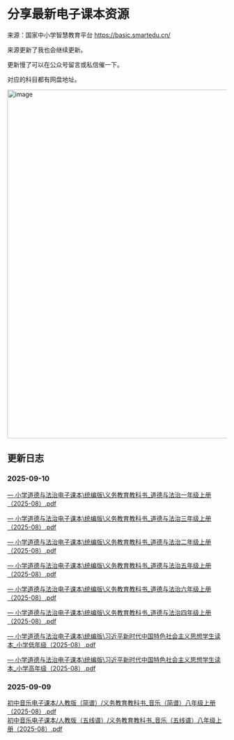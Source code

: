 # 分享最新电子课本资源

来源：国家中小学智慧教育平台 https://basic.smartedu.cn/

来源更新了我也会继续更新。

更新慢了可以在公众号留言或私信催一下。

对应的科目都有网盘地址。

<img width="800" alt="image" src="https://github.com/user-attachments/assets/3e16f0a4-c317-4375-bbf2-ea754ebd1118" />

## 更新日志

### 2025-09-10
[–– 小学道德与法治电子课本\统编版\义务教育教科书_道德与法治一年级上册（2025-08）.pdf](https://github.com/zhongyuanqi/dianzi-keben/blob/main/%E5%B0%8F%E5%AD%A6%E7%94%B5%E5%AD%90%E8%AF%BE%E6%9C%AC/%E5%B0%8F%E5%AD%A6%E9%81%93%E5%BE%B7%E4%B8%8E%E6%B3%95%E6%B2%BB%E7%94%B5%E5%AD%90%E8%AF%BE%E6%9C%AC.md)

[–– 小学道德与法治电子课本\统编版\义务教育教科书_道德与法治三年级上册（2025-08）.pdf](https://github.com/zhongyuanqi/dianzi-keben/blob/main/%E5%B0%8F%E5%AD%A6%E7%94%B5%E5%AD%90%E8%AF%BE%E6%9C%AC/%E5%B0%8F%E5%AD%A6%E9%81%93%E5%BE%B7%E4%B8%8E%E6%B3%95%E6%B2%BB%E7%94%B5%E5%AD%90%E8%AF%BE%E6%9C%AC.md)

[–– 小学道德与法治电子课本\统编版\义务教育教科书_道德与法治二年级上册（2025-08）.pdf](https://github.com/zhongyuanqi/dianzi-keben/blob/main/%E5%B0%8F%E5%AD%A6%E7%94%B5%E5%AD%90%E8%AF%BE%E6%9C%AC/%E5%B0%8F%E5%AD%A6%E9%81%93%E5%BE%B7%E4%B8%8E%E6%B3%95%E6%B2%BB%E7%94%B5%E5%AD%90%E8%AF%BE%E6%9C%AC.md)

[–– 小学道德与法治电子课本\统编版\义务教育教科书_道德与法治五年级上册（2025-08）.pdf](https://github.com/zhongyuanqi/dianzi-keben/blob/main/%E5%B0%8F%E5%AD%A6%E7%94%B5%E5%AD%90%E8%AF%BE%E6%9C%AC/%E5%B0%8F%E5%AD%A6%E9%81%93%E5%BE%B7%E4%B8%8E%E6%B3%95%E6%B2%BB%E7%94%B5%E5%AD%90%E8%AF%BE%E6%9C%AC.md)

[–– 小学道德与法治电子课本\统编版\义务教育教科书_道德与法治六年级上册（2025-08）.pdf](https://github.com/zhongyuanqi/dianzi-keben/blob/main/%E5%B0%8F%E5%AD%A6%E7%94%B5%E5%AD%90%E8%AF%BE%E6%9C%AC/%E5%B0%8F%E5%AD%A6%E9%81%93%E5%BE%B7%E4%B8%8E%E6%B3%95%E6%B2%BB%E7%94%B5%E5%AD%90%E8%AF%BE%E6%9C%AC.md)

[–– 小学道德与法治电子课本\统编版\义务教育教科书_道德与法治四年级上册（2025-08）.pdf](https://github.com/zhongyuanqi/dianzi-keben/blob/main/%E5%B0%8F%E5%AD%A6%E7%94%B5%E5%AD%90%E8%AF%BE%E6%9C%AC/%E5%B0%8F%E5%AD%A6%E9%81%93%E5%BE%B7%E4%B8%8E%E6%B3%95%E6%B2%BB%E7%94%B5%E5%AD%90%E8%AF%BE%E6%9C%AC.md)

[–– 小学道德与法治电子课本\统编版\习近平新时代中国特色社会主义思想学生读本_小学低年级（2025-08）.pdf](https://github.com/zhongyuanqi/dianzi-keben/blob/main/%E5%B0%8F%E5%AD%A6%E7%94%B5%E5%AD%90%E8%AF%BE%E6%9C%AC/%E5%B0%8F%E5%AD%A6%E9%81%93%E5%BE%B7%E4%B8%8E%E6%B3%95%E6%B2%BB%E7%94%B5%E5%AD%90%E8%AF%BE%E6%9C%AC.md)

[–– 小学道德与法治电子课本\统编版\习近平新时代中国特色社会主义思想学生读本_小学高年级（2025-08）.pdf](https://github.com/zhongyuanqi/dianzi-keben/blob/main/%E5%B0%8F%E5%AD%A6%E7%94%B5%E5%AD%90%E8%AF%BE%E6%9C%AC/%E5%B0%8F%E5%AD%A6%E9%81%93%E5%BE%B7%E4%B8%8E%E6%B3%95%E6%B2%BB%E7%94%B5%E5%AD%90%E8%AF%BE%E6%9C%AC.md)

### 2025-09-09
[初中音乐电子课本/人教版（简谱）/义务教育教科书_音乐（简谱）八年级上册（2025-08）.pdf](https://github.com/zhongyuanqi/dianzi-keben/blob/main/%E5%88%9D%E4%B8%AD%E7%94%B5%E5%AD%90%E8%AF%BE%E6%9C%AC/%E5%88%9D%E4%B8%AD%E9%9F%B3%E4%B9%90%E7%94%B5%E5%AD%90%E8%AF%BE%E6%9C%AC)  
[初中音乐电子课本/人教版（五线谱）/义务教育教科书_音乐（五线谱）八年级上册（2025-08）.pdf](https://github.com/zhongyuanqi/dianzi-keben/blob/main/%E5%88%9D%E4%B8%AD%E7%94%B5%E5%AD%90%E8%AF%BE%E6%9C%AC/%E5%88%9D%E4%B8%AD%E9%9F%B3%E4%B9%90%E7%94%B5%E5%AD%90%E8%AF%BE%E6%9C%AC)  

